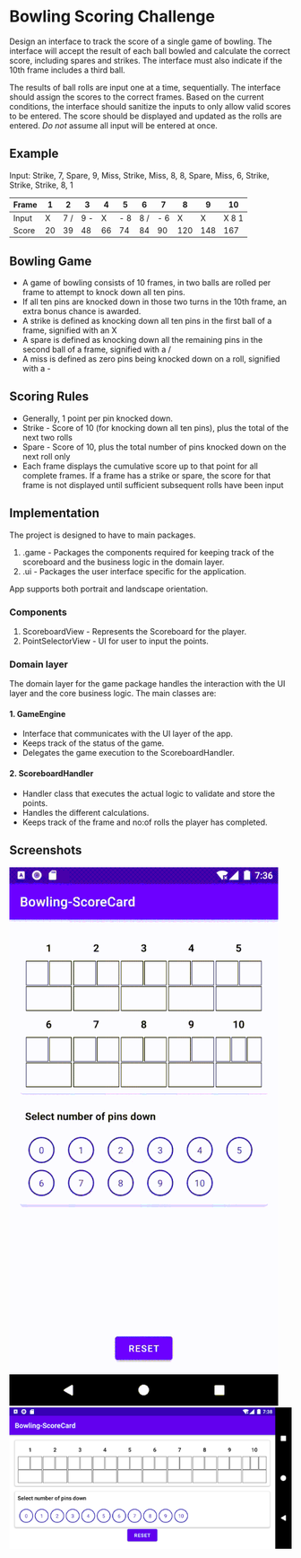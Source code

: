 # Bowling Scoring Challenge

Design an interface to track the score of a single game of bowling. The interface will accept the result of each ball bowled and calculate the correct score, including spares and strikes. The interface must also indicate if the 10th frame includes a third ball.

The results of ball rolls are input one at a time, sequentially. The interface should assign the scores to the correct frames. Based on the current conditions, the interface should sanitize the inputs to only allow valid scores to be entered. The score should be displayed and updated as the rolls are entered. *Do not* assume all input will be entered at once.

## Example

Input: Strike, 7, Spare, 9, Miss, Strike, Miss, 8, 8, Spare, Miss, 6, Strike, Strike, Strike, 8, 1

| Frame |  1 | 2  | 3  | 4  | 5  | 6  | 7 | 8 | 9 | 10 |
|---|---|---|---|---|---|---|---|---|---|---|
| Input| X  |  7 / |  9 - | X  | - 8  |  8 / |  - 6 |  X | X  |  X 8 1 |
|Score|  20 | 39  |  48 | 66  | 74  |  84 |  90 |  120 | 148  | 167  |

## Bowling Game
* A game of bowling consists of 10 frames, in two balls are rolled per frame to attempt to knock down all ten pins.
* If all ten pins are knocked down in those two turns in the 10th frame, an extra bonus chance is awarded.
* A strike is defined as knocking down all ten pins in the first ball of a frame, signified with an X
* A spare is defined as knocking down all the remaining pins in the second ball of a frame, signified with a /
* A miss is defined as zero pins being knocked down on a roll, signified with a -

## Scoring Rules
* Generally, 1 point per pin knocked down.
* Strike - Score of 10 (for knocking down all ten pins), plus the total of the next two rolls
* Spare - Score of 10, plus the total number of pins knocked down on the next roll only
* Each frame displays the cumulative score up to that point for all complete frames. If a frame has a strike or spare, the score for that frame is not displayed until sufficient subsequent rolls have been input

## Implementation
The project is designed to have to main packages.
1. .game - Packages the components required for keeping track of the scoreboard and the business logic in the domain layer.
2. .ui - Packages the user interface specific for the application.

App supports both portrait and landscape orientation.

### Components
1. ScoreboardView - Represents the Scoreboard for the player.
2. PointSelectorView - UI for user to input the points.

### Domain layer
The domain layer for the game package handles the interaction with the UI layer and the core business logic.
The main classes are:

#### 1. GameEngine
* Interface that communicates with the UI layer of the app.
* Keeps track of the status of the game.
* Delegates the game execution to the ScoreboardHandler.

#### 2. ScoreboardHandler
* Handler class that executes the actual logic to validate and store the points.
* Handles the different calculations.
* Keeps track of the frame and no:of rolls the player has completed.


## Screenshots
![](screenshots/NewGame.gif)
![](screenshots/Landscape.png)








